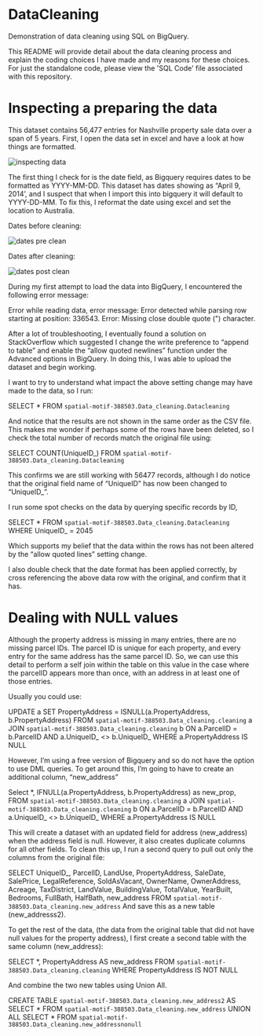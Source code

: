 # DataCleaning
Demonstration of data cleaning using SQL on BigQuery. 

This README will provide detail about the data cleaning process and explain the coding choices I have made and my reasons for these choices. For just the standalone code, please view the 'SQL Code' file associated with this repository. 

# Inspecting a preparing the data


This dataset contains 56,477 entries for Nashville property sale data over a span of 5 years. First, I open the data set in excel and have a look at how things are formatted. 

![inspecting data](https://github.com/AshAnalyzes/DataCleaning/assets/136401402/659bab7c-0d01-424b-8402-ea2a3a3b4259)

The first thing I check for is the date field, as Bigquery requires dates to be formatted as YYYY-MM-DD. This dataset has dates showing as “April 9, 2014’, and I suspect that when I import this into bigquery it will default to YYYY-DD-MM. To fix this, I reformat the date using excel and set the location to Australia. 

Dates before cleaning:

![dates pre clean](https://github.com/AshAnalyzes/DataCleaning/assets/136401402/888616b2-753b-48bd-9754-f0b21bd6e43a) 

Dates after cleaning: 

![dates post clean](https://github.com/AshAnalyzes/DataCleaning/assets/136401402/269a2c3f-55a4-469e-9ef9-75511759fcae) 
 
During my first attempt to load the data into BigQuery, I encountered the following error message: 

Error while reading data, error message: Error detected while parsing row starting at position: 336543. Error: Missing close double quote (") character.

After a lot of troubleshooting, I eventually found a solution on StackOverflow which suggested I change the write preference to “append to table” and enable the “allow quoted newlines” function under the Advanced options in BigQuery. In doing this, I was able to upload the dataset and begin working. 

I want to try to understand what impact the above setting change may have made to the data, so I run:

SELECT *
 FROM `spatial-motif-388503.Data_cleaning.Datacleaning` 

And notice that the results are not shown in the same order as the CSV file. This makes me wonder if perhaps some of the rows have been deleted, so I check the total number of records match the original file using: 

SELECT COUNT(UniqueID_)
 FROM `spatial-motif-388503.Data_cleaning.Datacleaning` 

This confirms we are still working with 56477 records, although I do notice that the original field name of “UniqueID” has now been changed to “UniqueID_”. 

I run some spot checks on the data by querying specific records by ID, 

SELECT *
 FROM `spatial-motif-388503.Data_cleaning.Datacleaning` 
 WHERE UniqueID_ = 2045

Which supports my belief that the data within the rows has not been altered by the “allow quoted lines” setting change. 

I also double check that the date format has been applied correctly, by cross referencing the above data row with the original, and confirm that it has. 

# Dealing with NULL values 

Although the property address is missing in many entries, there are no missing parcel IDs. The parcel ID is unique for each property, and every entry for the same address has the same parcel ID. So, we can use this detail to perform a self join within the table on this value in the case where the parcelID appears more than once, with an address in at least one of those entries. 

Usually you could use:

UPDATE a
SET PropertyAddress = ISNULL(a.PropertyAddress, b.PropertyAddress)
 FROM `spatial-motif-388503.Data_cleaning.cleaning` a
 JOIN `spatial-motif-388503.Data_cleaning.cleaning` b
 ON a.ParcelID = b.ParcelID
 AND a.UniqueID_ <> b.UniqueID_
 WHERE a.PropertyAddress IS NULL

However, I’m using a free version of Bigquery and so do not have the option to use DML queries. To get around this, I’m going to have to create an additional column, “new_address” 

Select *,
      IFNULL(a.PropertyAddress, b.PropertyAddress) as new_prop,
FROM `spatial-motif-388503.Data_cleaning.cleaning` a
JOIN `spatial-motif-388503.Data_cleaning.cleaning` b
ON a.ParcelID = b.ParcelID
AND a.UniqueID_ <> b.UniqueID_
WHERE a.PropertyAddress IS NULL
 
This will create a dataset with an updated field for address (new_address) when the address field is null. However, it also creates duplicate columns for all other fields. To clean this up, I run a second query to pull out only the columns from the original file: 

 SELECT UniqueID_,
       ParcelID,
       LandUse,
       PropertyAddress,
       SaleDate,
       SalePrice,
       LegalReference,
       SoldAsVacant,
       OwnerName,
       OwnerAddress,
       Acreage,
       TaxDistrict,
       LandValue,
       BuildingValue,
       TotalValue,
       YearBuilt,
       Bedrooms,
       FullBath,
       HalfBath,
       new_address
FROM `spatial-motif-388503.Data_cleaning.new_address` 
And save this as a new table (new_addresss2). 

To get the rest of the data, (the data from the original table that did not have null values for the property address), I first create a second table with the same column (new_address): 

SELECT *,
    PropertyAddress AS new_address
FROM `spatial-motif-388503.Data_cleaning.cleaning` 
WHERE PropertyAddress IS NOT NULL

And combine the two new tables using Union All. 

CREATE TABLE `spatial-motif-388503.Data_cleaning.new_address2` AS  
SELECT * FROM `spatial-motif-388503.Data_cleaning.new_address`
UNION ALL 
SELECT * FROM `spatial-motif-388503.Data_cleaning.new_addressnonull`

